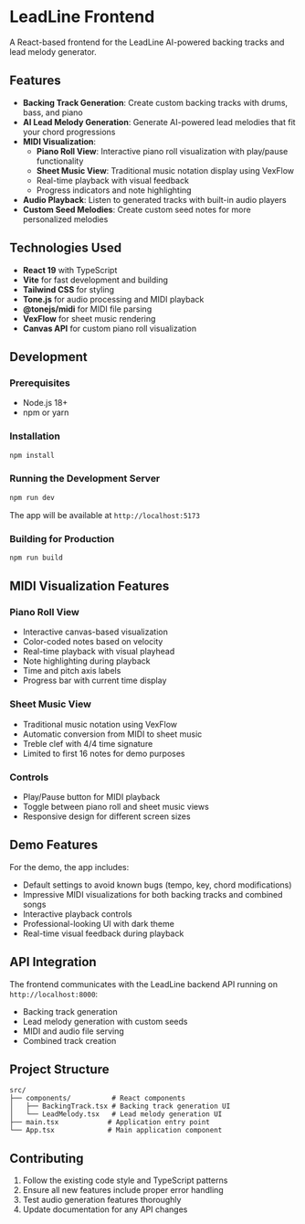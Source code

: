 # LeadLine Frontend

A React-based frontend for the LeadLine AI-powered backing tracks and lead melody generator.

## Features

- **Backing Track Generation**: Create custom backing tracks with drums, bass, and piano
- **AI Lead Melody Generation**: Generate AI-powered lead melodies that fit your chord progressions
- **MIDI Visualization**:
  - **Piano Roll View**: Interactive piano roll visualization with play/pause functionality
  - **Sheet Music View**: Traditional music notation display using VexFlow
  - Real-time playback with visual feedback
  - Progress indicators and note highlighting
- **Audio Playback**: Listen to generated tracks with built-in audio players
- **Custom Seed Melodies**: Create custom seed notes for more personalized melodies

## Technologies Used

- **React 19** with TypeScript
- **Vite** for fast development and building
- **Tailwind CSS** for styling
- **Tone.js** for audio processing and MIDI playback
- **@tonejs/midi** for MIDI file parsing
- **VexFlow** for sheet music rendering
- **Canvas API** for custom piano roll visualization

## Development

### Prerequisites

- Node.js 18+
- npm or yarn

### Installation

```bash
npm install
```

### Running the Development Server

```bash
npm run dev
```

The app will be available at `http://localhost:5173`

### Building for Production

```bash
npm run build
```

## MIDI Visualization Features

### Piano Roll View

- Interactive canvas-based visualization
- Color-coded notes based on velocity
- Real-time playback with visual playhead
- Note highlighting during playback
- Time and pitch axis labels
- Progress bar with current time display

### Sheet Music View

- Traditional music notation using VexFlow
- Automatic conversion from MIDI to sheet music
- Treble clef with 4/4 time signature
- Limited to first 16 notes for demo purposes

### Controls

- Play/Pause button for MIDI playback
- Toggle between piano roll and sheet music views
- Responsive design for different screen sizes

## Demo Features

For the demo, the app includes:

- Default settings to avoid known bugs (tempo, key, chord modifications)
- Impressive MIDI visualizations for both backing tracks and combined songs
- Interactive playback controls
- Professional-looking UI with dark theme
- Real-time visual feedback during playback

## API Integration

The frontend communicates with the LeadLine backend API running on `http://localhost:8000`:

- Backing track generation
- Lead melody generation with custom seeds
- MIDI and audio file serving
- Combined track creation

## Project Structure

```
src/
├── components/          # React components
│   ├── BackingTrack.tsx # Backing track generation UI
│   └── LeadMelody.tsx   # Lead melody generation UI
├── main.tsx            # Application entry point
└── App.tsx             # Main application component
```

## Contributing

1. Follow the existing code style and TypeScript patterns
2. Ensure all new features include proper error handling
3. Test audio generation features thoroughly
4. Update documentation for any API changes
